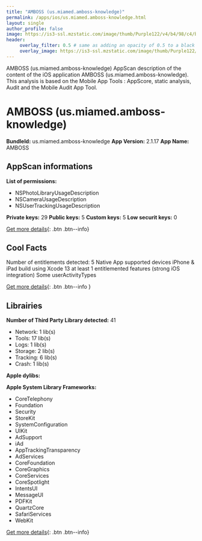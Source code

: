 ```yaml
---
title: "AMBOSS (us.miamed.amboss-knowledge)"
permalink: /apps/ios/us.miamed.amboss-knowledge.html
layout: single
author_profile: false
image: https://is3-ssl.mzstatic.com/image/thumb/Purple122/v4/b4/98/c4/b498c4e4-7fef-c9e4-dfda-39c2b1061a2c/AppIcon-1x_U007emarketing-0-7-0-85-220.png/512x512bb.jpg
header: 
     overlay_filter: 0.5 # same as adding an opacity of 0.5 to a black background
     overlay_image: https://is3-ssl.mzstatic.com/image/thumb/Purple122/v4/b4/98/c4/b498c4e4-7fef-c9e4-dfda-39c2b1061a2c/AppIcon-1x_U007emarketing-0-7-0-85-220.png/512x512bb.jpg
---
```

AMBOSS (us.miamed.amboss-knowledge) AppScan description of the content of the iOS application AMBOSS (us.miamed.amboss-knowledge). This analysis is based on the Mobile App Tools : AppScore, static analysis, Audit and the Mobile Audit App Tool.

# AMBOSS (us.miamed.amboss-knowledge)

**BundleId:** us.miamed.amboss-knowledge
**App Version:** 2.1.17
**App Name:** AMBOSS


## AppScan informations 

**List of permissions:** 
- NSPhotoLibraryUsageDescription
- NSCameraUsageDescription
- NSUserTrackingUsageDescription
  
  
**Private keys:** 29
**Public keys:** 5
**Custom keys:** 5
**Low securit keys:** 0
  
[Get more details](/pricing.html){: .btn .btn--info}

## Cool Facts

Number of entitlements detected: 5
Native App
supported devices iPhone & iPad
build using Xcode 13
at least 1 entitlemented features (strong iOS integration)
Some userActivityTypes
  
[Get more details](/pricing.html){: .btn .btn--info }

## Librairies 
**Number of Third Party Library detected:** 41
- Network: 1 lib(s)
- Tools: 17 lib(s)
- Logs: 1 lib(s)
- Storage: 2 lib(s)
- Tracking: 6 lib(s)
- Crash: 1 lib(s)


**Apple dylibs:**


**Apple System Library Frameworks:**
- CoreTelephony
- Foundation
- Security
- StoreKit
- SystemConfiguration
- UIKit
- AdSupport
- iAd
- AppTrackingTransparency
- AdServices
- CoreFoundation
- CoreGraphics
- CoreServices
- CoreSpotlight
- IntentsUI
- MessageUI
- PDFKit
- QuartzCore
- SafariServices
- WebKit


  
[Get more details](/pricing.html){: .btn .btn--info}

